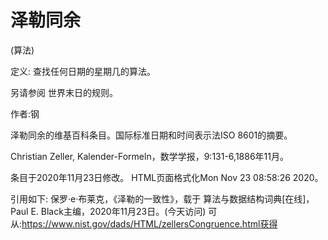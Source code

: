 # 泽勒同余


(算法)



定义:
查找任何日期的星期几的算法。



另请参阅
世界末日的规则。


作者:钢


泽勒同余的维基百科条目。国际标准日期和时间表示法ISO 8601的摘要。



Christian Zeller, Kalender-Formeln，数学学报，9:131-6,1886年11月。








条目于2020年11月23日修改。
HTML页面格式化Mon Nov 23 08:58:26 2020。



引用如下:
保罗·e·布莱克，《泽勒的一致性》，载于
算法与数据结构词典[在线]，Paul E. Black主编，2020年11月23日。(今天访问)
可从:https://www.nist.gov/dads/HTML/zellersCongruence.html获得